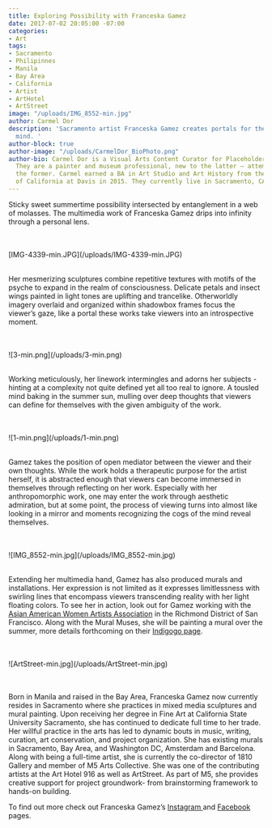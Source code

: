 ```yaml
---
title: Exploring Possibility with Franceska Gamez
date: 2017-07-02 20:05:00 -07:00
categories:
- Art
tags:
- Sacramento
- Philipinnes
- Manila
- Bay Area
- California
- Artist
- ArtHotel
- ArtStreet
image: "/uploads/IMG_8552-min.jpg"
author: Carmel Dor
description: 'Sacramento artist Franceska Gamez creates portals for the introspective
  mind. '
author-block: true
author-image: "/uploads/CarmelDor_BioPhoto.png"
author-bio: Carmel Dor is a Visual Arts Content Curator for Placeholder Magazine.
  They are a painter and museum professional, new to the latter – attempting to navigate
  the former. Carmel earned a BA in Art Studio and Art History from the University
  of California at Davis in 2015. They currently live in Sacramento, CA.
---
```


Sticky sweet summertime possibility intersected by entanglement in a web of molasses. The multimedia work of Franceska Gamez drips into infinity through a personal lens. 

<br>
<br>
[IMG-4339-min.JPG](/uploads/IMG-4339-min.JPG)<br>
<br>

Her mesmerizing sculptures combine repetitive textures with motifs of the psyche to expand in the realm of consciousness. Delicate petals and insect wings painted in light tones are uplifting and trancelike. Otherworldly imagery overlaid and organized within shadowbox frames focus the viewer’s gaze, like a portal these works take viewers into an introspective moment. 
 
<br>
<br>
![3-min.png](/uploads/3-min.png)
<br>
<br>

Working meticulously, her linework intermingles and adorns her subjects - hinting at a complexity not quite defined yet all too real to ignore. A tousled mind baking in the summer sun, mulling over deep thoughts that viewers can define for themselves with the given ambiguity of the work. 
 
<br>
<br>
![1-min.png](/uploads/1-min.png)
<br>
<br>

Gamez takes the position of open mediator between the viewer and their own thoughts. While the work holds a therapeutic purpose for the artist herself, it is abstracted enough that viewers can become immersed in themselves through reflecting on her work. Especially with her anthropomorphic work, one may enter the work through aesthetic admiration, but at some point, the process of viewing turns into almost like looking in a mirror and moments recognizing the cogs of the mind reveal themselves. 

<br>
<br>
![IMG_8552-min.jpg](/uploads/IMG_8552-min.jpg)
<br>
<br>
 
Extending her multimedia hand, Gamez has also produced murals and installations. Her expression is not limited as it expresses limitlessness with swirling lines that encompass viewers transcending reality with her light floating colors. To see her in action, look out for Gamez working with the [Asian American Women Artists Association](http://aawaa.net/) in the Richmond District of San Francisco. Along with the Mural Muses, she will be painting a mural over the summer, more details forthcoming on their [Indigogo page](https://www.indiegogo.com/projects/the-first-mural-for-asian-american-women-artists#/). 
 
<br> 
<br>
![ArtStreet-min.jpg](/uploads/ArtStreet-min.jpg)
<br> 
<br> 
<br> 


Born in Manila and raised in the Bay Area, Franceska Gamez now currently resides in Sacramento where she practices in mixed media sculptures and mural painting. Upon receiving her degree in Fine Art at California State University Sacramento, she has continued to dedicate full time to her trade. Her willful practice in the arts has led to dynamic bouts in music, writing, curation, art conservation, and project organization. She has existing murals in Sacramento, Bay Area, and Washington DC, Amsterdam and Barcelona. Along with being a full-time artist, she is currently the co-director of 1810 Gallery and member of M5 Arts Collective. She was one of the contributing artists at the Art Hotel 916 as well as ArtStreet. As part of M5, she provides creative support for project groundwork- from brainstorming framework to hands-on building. 
 
To find out more check out Franceska Gamez’s [Instagram ](https://www.instagram.com/ewfrank/)and [Facebook ](https://www.facebook.com/franceskaart/)pages. 
 
 
